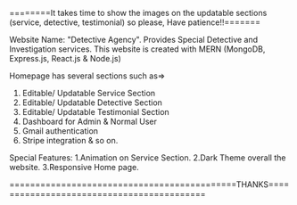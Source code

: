 ========It takes time to show the images on the updatable sections (service, detective, testimonial) so please, Have patience!!=======


Website Name: "Detective Agency". Provides Special Detective and Investigation services.
This website is created with MERN (MongoDB, Express.js, React.js & Node.js)

Homepage has several sections such as=> 
  1. Editable/ Updatable Service Section
  2. Editable/ Updatable Detective Section
  3. Editable/ Updatable Testimonial Section
  4. Dashboard for Admin & Normal User
  5. Gmail authentication
  6. Stripe integration
& so on.

Special Features: 1.Animation on Service Section. 
                 2.Dark Theme overall the website.
                 3.Responsive Home page.


============================================THANKS==========================================
